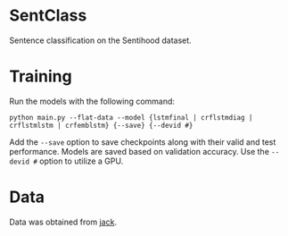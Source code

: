 # SentClass
Sentence classification on the Sentihood dataset.

# Training
Run the models with the following command:
```
python main.py --flat-data --model {lstmfinal | crflstmdiag | crflstmlstm | crfemblstm} {--save} {--devid #}
```
Add the `--save` option to save checkpoints along with their valid and test performance.
Models are saved based on validation accuracy.
Use the `--devid #` option to utilize a GPU.

# Data
Data was obtained from [jack](https://github.com/uclmr/jack/tree/master/data/sentihood).
